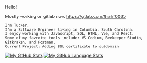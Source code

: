 Hello!

Mostly working on gitlab now. https://gitlab.com/Grahf0085

    I'm Tucker.
    I'm a Software Engineer living in Columbia, South Carolina.
    I enjoy working with Javascript, SQL, HTML, Vue, and React.
    Some of my favroite tools include: VS Codium, Beekeeper Studio, Gitkraken, and Postman.
    Current Project: Adding SSL certificate to subdomain
    
   [![My GitHub Stats](https://github-readme-stats.vercel.app/api/?username=grahf0085&count_private=true&theme=tokyonight&showicons=true)]()
   [![My GitHub Language Stats](https://github-readme-stats.vercel.app/api/top-langs/?username=grahf0085&langs_count=5&theme=tokyonight)]()


